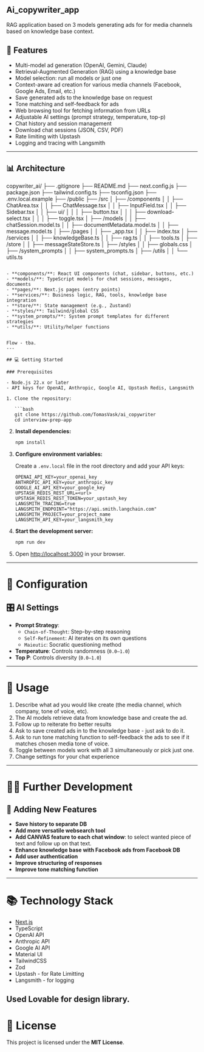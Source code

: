 ## Ai_copywriter_app

RAG application based on 3 models generating ads for for media channels based on knowledge base context.

## 🚀 Features

- Multi-model ad generation (OpenAI, Gemini, Claude)
- Retrieval-Augmented Generation (RAG) using a knowledge base
- Model selection: run all models or just one
- Context-aware ad creation for various media channels (Facebook, Google Ads, Email, etc.)
- Save generated ads to the knowledge base on request
- Tone matching and self-feedback for ads
- Web browsing tool for fetching information from URLs
- Adjustable AI settings (prompt strategy, temperature, top-p)
- Chat history and session management
- Download chat sessions (JSON, CSV, PDF)
- Rate limiting with Upstash
- Logging and tracing with Langsmith

---

## 📊 Architecture

copywriter_ai/
├── .gitignore
├── README.md
├── next.config.js
├── package.json
├── tailwind.config.ts
├── tsconfig.json
├── .env.local.example
├── /public
├── /src
│   ├── /components
│   │   ├── ChatArea.tsx
│   │   ├── ChatMessage.tsx
│   │   ├── InputField.tsx
│   │   ├── Sidebar.tsx
│   │   ├── ui/
│   │   │   ├── button.tsx
│   │   │   ├── download-select.tsx
│   │   │   ├── toggle.tsx
│   ├── /models
│   │   ├── chatSession.model.ts
│   │   ├── documentMetadata.model.ts
│   │   ├── message.model.ts
│   ├── /pages
│   │   ├── _app.tsx
│   │   ├── index.tsx
│   ├── /services
│   │   ├── knowledgeBase.ts
│   │   ├── rag.ts
│   │   ├── tools.ts
│   ├── /store
│   │   ├── messageStateStore.ts
│   ├── /styles
│   │   ├── globals.css
│   ├── /system_prompts
│   │   ├── system_prompts.ts
│   ├── /utils
│   │   └── utils.ts
```

- **components/**: React UI components (chat, sidebar, buttons, etc.)
- **models/**: TypeScript models for chat sessions, messages, documents
- **pages/**: Next.js pages (entry points)
- **services/**: Business logic, RAG, tools, knowledge base integration
- **store/**: State management (e.g., Zustand)
- **styles/**: Tailwind/global CSS
- **system_prompts/**: System prompt templates for different strategies
- **utils/**: Utility/helper functions


Flow - tba.
---

## 💻 Getting Started

### Prerequisites

- Node.js 22.x or later
- API keys for OpenAI, Anthropic, Google AI, Upstash Redis, Langsmith

1. Clone the repository:

   ```bash
   git clone https://github.com/TomasVask/ai_copywriter
   cd interview-prep-app
   ```

2. **Install dependencies:**

   ```bash
   npm install
   ```

3. **Configure environment variables:**

   Create a `.env.local` file in the root directory and add your API keys:

   ```env
   OPENAI_API_KEY=your_openai_key
   ANTHROPIC_API_KEY=your_anthropic_key
   GOOGLE_AI_API_KEY=your_google_key
   UPSTASH_REDIS_REST_URL=<url>
   UPSTASH_REDIS_REST_TOKEN=your_upstash_key
   LANGSMITH_TRACING=true
   LANGSMITH_ENDPOINT="https://api.smith.langchain.com"
   LANGSMITH_PROJECT=your_project_name
   LANGSMITH_API_KEY=your_langsmith_key
   ```
4. **Start the development server:**

   ```bash
   npm run dev
   ```

5. Open [http://localhost:3000](http://localhost:3000) in your browser.

---

# 🔧 Configuration

## 🎛 AI Settings

- **Prompt Strategy**:
  - `Chain-of-Thought`: Step-by-step reasoning
  - `Self-Refinement`: AI iterates on its own questions
  - `Maieutic`: Socratic questioning method
- **Temperature**: Controls randomness (`0.0–1.0`)
- **Top P**: Controls diversity (`0.0–1.0`)

---

# 📝 Usage

1. Describe what ad you would like create (the media channel, which company, tone of voice, etc).
2. The AI models retrieve data from knowledge base and create the ad.
3. Follow up to reiterate fro better results
4. Ask to save created ads in to the knowledge base - just ask to do it.
5. Ask to run tone matching function to self-feedback the ads to see if it matches chosen media tone of voice.
6. Toggle between models work with all 3 simultaneously or pick just one.
6. Change settings for your chat experience

---

# 👩‍💻 Further Development

## 🔌 Adding New Features

- **Save history to separate DB**
- **Add more versatile websearch tool**
- **Add CANVAS feature to each chat window**: to select wanted piece of text and follow up on that text.
- **Enhance knowledge base with Facebook ads from Facebook DB**
- **Add user authentication**
- **Improve structuring of responses**
- **Improve tone matching function**

---

# 📚 Technology Stack

- [Next.js](https://nextjs.org)
- TypeScript
- OpenAI API
- Anthropic API
- Google AI API
- Material UI
- TailwindCSS
- Zod
- Upstash - for Rate Limitting
- Langsmith - for logging

Used Lovable for design library.
---

# 📄 License

This project is licensed under the **MIT License**.